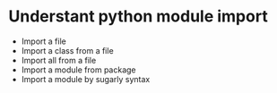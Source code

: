 # Understant python module import #

* Import a file
* Import a class from a file
* Import all from a file
* Import a module from package
* Import a module by sugarly syntax
